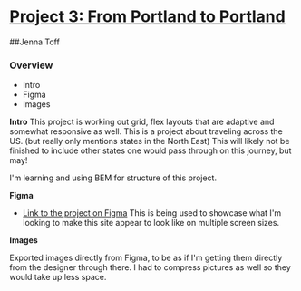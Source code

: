 # [Project 3: From Portland to Portland](https://larkceresin.github.io/portland-to-portland/)
##Jenna Toff

### Overview
* Intro
* Figma
* Images

**Intro**
This project is working out grid, flex layouts that are adaptive and somewhat responsive as well. 
This is a project about traveling across the US. (but really only mentions states in the North East)
This will likely not be finished to include other states one would pass through on this journey, but may!

I'm learning and using BEM for structure of this project. 

**Figma**

* [Link to the project on Figma](https://www.figma.com/file/lNsn9aE1Be6bvg9FeAzRXT/Sprint-3-From-Portland-to-Portland-desktop-mobile?node-id=0%3A1)
This is being used to showcase what I'm looking to make this site appear to look like on multiple screen sizes.

**Images**

Exported images directly from Figma, to be as if I'm getting them directly from the designer through there. I had to compress pictures as well so they would take up less space.
